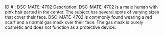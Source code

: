 ID # : DSC-MATE-4702
Description: DSC-MATE-4702 is a male human with pink hair parted in the center. The subject has several spots of varying sizes that cover their face. DSC-MATE-4702 is commonly found wearing a red scarf and a normal gas mask over their face. The gas mask is purely cosmetic and does not function as a protective device.